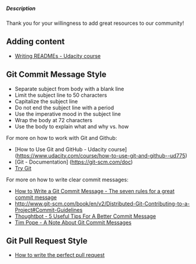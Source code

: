 ##### Description
Thank you for your willingness to add great resources to our community!

## Adding content
- [Writing READMEs - Udacity course](https://www.udacity.com/course/writing-readmes--ud777)

## Git Commit Message Style

- Separate subject from body with a blank line
- Limit the subject line to 50 characters
- Capitalize the subject line
- Do not end the subject line with a period
- Use the imperative mood in the subject line
- Wrap the body at 72 characters
- Use the body to explain what and why vs. how

For more on how to work with Git and Github:
- [How to Use Git and GitHub - Udacity course] (https://www.udacity.com/course/how-to-use-git-and-github--ud775)
- [Git - Documentation] (https://git-scm.com/doc)
- [Try Git](https://try.github.io/levels/1/challenges/1)

For more on how to write clear commit messages:
- [How to Write a Git Commit Message - The seven rules for a great commit message](http://chris.beams.io/posts/git-commit/#seven-rules)
- http://www.git-scm.com/book/en/v2/Distributed-Git-Contributing-to-a-Project#Commit-Guidelines
- [Thoughtbot - 5 Useful Tips For A Better Commit Message](https://robots.thoughtbot.com/5-useful-tips-for-a-better-commit-message)
- [Tim Pope - A Note About Git Commit Messages](http://tbaggery.com/2008/04/19/a-note-about-git-commit-messages.html)

## Git Pull Request Style

- [How to write the perfect pull request](https://github.com/blog/1943-how-to-write-the-perfect-pull-request)
